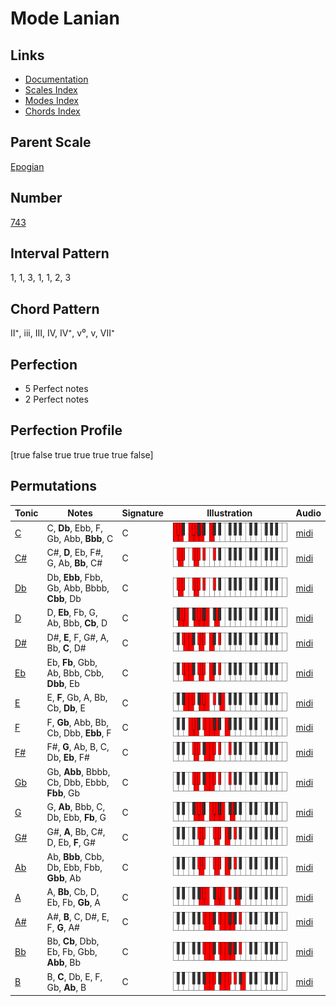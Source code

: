 # Mode Lanian

## Links

- [Documentation](index.md)
- [Scales Index](Scales.md)
- [Modes Index](Modes.md)
- [Chords Index](Chords.md)

## Parent Scale

[Epogian](ScaleEpogian.md)

## Number

[743](https://ianring.com/musictheory/scales/743)

## Interval Pattern

1, 1, 3, 1, 1, 2, 3

## Chord Pattern

II⁺, iii, III, IV, IV⁺, v⁰, v, VII⁺

## Perfection

- 5 Perfect notes
- 2 Perfect notes

## Perfection Profile

[true false true true true true false]

## Permutations

| Tonic | Notes | Signature | Illustration | Audio |
|-------|-------|-----------|--------------|-------|
| [C](ModeCNaturalLanian.md) | C, **Db**, Ebb, F, Gb, Abb, **Bbb**, C | C | ![CNaturalLanian](ModeCNaturalLanian.png) | [midi](https://github.com/edipermadi/music/blob/main/docs/ModeCNaturalLanian.mid?raw=true) |
| [C#](ModeCSharpLanian.md) | C#, **D**, Eb, F#, G, Ab, **Bb**, C# | C | ![CSharpLanian](ModeCSharpLanian.png) | [midi](https://github.com/edipermadi/music/blob/main/docs/ModeCSharpLanian.mid?raw=true) |
| [Db](ModeDFlatLanian.md) | Db, **Ebb**, Fbb, Gb, Abb, Bbbb, **Cbb**, Db | C | ![DFlatLanian](ModeDFlatLanian.png) | [midi](https://github.com/edipermadi/music/blob/main/docs/ModeDFlatLanian.mid?raw=true) |
| [D](ModeDNaturalLanian.md) | D, **Eb**, Fb, G, Ab, Bbb, **Cb**, D | C | ![DNaturalLanian](ModeDNaturalLanian.png) | [midi](https://github.com/edipermadi/music/blob/main/docs/ModeDNaturalLanian.mid?raw=true) |
| [D#](ModeDSharpLanian.md) | D#, **E**, F, G#, A, Bb, **C**, D# | C | ![DSharpLanian](ModeDSharpLanian.png) | [midi](https://github.com/edipermadi/music/blob/main/docs/ModeDSharpLanian.mid?raw=true) |
| [Eb](ModeEFlatLanian.md) | Eb, **Fb**, Gbb, Ab, Bbb, Cbb, **Dbb**, Eb | C | ![EFlatLanian](ModeEFlatLanian.png) | [midi](https://github.com/edipermadi/music/blob/main/docs/ModeEFlatLanian.mid?raw=true) |
| [E](ModeENaturalLanian.md) | E, **F**, Gb, A, Bb, Cb, **Db**, E | C | ![ENaturalLanian](ModeENaturalLanian.png) | [midi](https://github.com/edipermadi/music/blob/main/docs/ModeENaturalLanian.mid?raw=true) |
| [F](ModeFNaturalLanian.md) | F, **Gb**, Abb, Bb, Cb, Dbb, **Ebb**, F | C | ![FNaturalLanian](ModeFNaturalLanian.png) | [midi](https://github.com/edipermadi/music/blob/main/docs/ModeFNaturalLanian.mid?raw=true) |
| [F#](ModeFSharpLanian.md) | F#, **G**, Ab, B, C, Db, **Eb**, F# | C | ![FSharpLanian](ModeFSharpLanian.png) | [midi](https://github.com/edipermadi/music/blob/main/docs/ModeFSharpLanian.mid?raw=true) |
| [Gb](ModeGFlatLanian.md) | Gb, **Abb**, Bbbb, Cb, Dbb, Ebbb, **Fbb**, Gb | C | ![GFlatLanian](ModeGFlatLanian.png) | [midi](https://github.com/edipermadi/music/blob/main/docs/ModeGFlatLanian.mid?raw=true) |
| [G](ModeGNaturalLanian.md) | G, **Ab**, Bbb, C, Db, Ebb, **Fb**, G | C | ![GNaturalLanian](ModeGNaturalLanian.png) | [midi](https://github.com/edipermadi/music/blob/main/docs/ModeGNaturalLanian.mid?raw=true) |
| [G#](ModeGSharpLanian.md) | G#, **A**, Bb, C#, D, Eb, **F**, G# | C | ![GSharpLanian](ModeGSharpLanian.png) | [midi](https://github.com/edipermadi/music/blob/main/docs/ModeGSharpLanian.mid?raw=true) |
| [Ab](ModeAFlatLanian.md) | Ab, **Bbb**, Cbb, Db, Ebb, Fbb, **Gbb**, Ab | C | ![AFlatLanian](ModeAFlatLanian.png) | [midi](https://github.com/edipermadi/music/blob/main/docs/ModeAFlatLanian.mid?raw=true) |
| [A](ModeANaturalLanian.md) | A, **Bb**, Cb, D, Eb, Fb, **Gb**, A | C | ![ANaturalLanian](ModeANaturalLanian.png) | [midi](https://github.com/edipermadi/music/blob/main/docs/ModeANaturalLanian.mid?raw=true) |
| [A#](ModeASharpLanian.md) | A#, **B**, C, D#, E, F, **G**, A# | C | ![ASharpLanian](ModeASharpLanian.png) | [midi](https://github.com/edipermadi/music/blob/main/docs/ModeASharpLanian.mid?raw=true) |
| [Bb](ModeBFlatLanian.md) | Bb, **Cb**, Dbb, Eb, Fb, Gbb, **Abb**, Bb | C | ![BFlatLanian](ModeBFlatLanian.png) | [midi](https://github.com/edipermadi/music/blob/main/docs/ModeBFlatLanian.mid?raw=true) |
| [B](ModeBNaturalLanian.md) | B, **C**, Db, E, F, Gb, **Ab**, B | C | ![BNaturalLanian](ModeBNaturalLanian.png) | [midi](https://github.com/edipermadi/music/blob/main/docs/ModeBNaturalLanian.mid?raw=true) |
